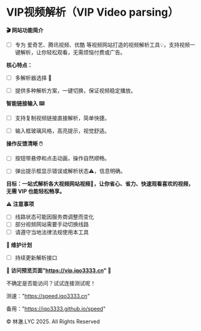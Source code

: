 # VIP视频解析（VIP Video parsing）

**🎬 网站功能简介**

- [ ] 专为 爱奇艺、腾讯视频、优酷 等视频网站打造的视频解析工具💡，支持视频一键解析，让你轻松观看，无需烦恼付费或广告。

**核心特点：**

- [ ] 多解析器选择 🔧

- [ ] 提供多种解析方案，一键切换，保证视频稳定播放。

**智能链接输入 ⌨️**

- [ ] 支持复制视频链接直接解析，简单快捷。

- [ ] 输入框玻璃风格，高亮提示，视觉舒适。

**操作反馈清晰 🖱️**

- [ ] 按钮带悬停和点击动画，操作自然顺畅。

- [ ] 弹出提示框显示错误或解析状态⚠️，信息明确。


**目标：一站式解析各大视频网站视频🎥，让你省心、省力、快速观看喜欢的视频，无需 VIP 也能轻松畅享。**

**⚠️ 注意事项**

- [ ] 线路状态可能因服务商调整而变化
- [ ] 部分视频网站需要手动切换线路
- [ ] 请遵守当地法律法规使用本工具

**🔄 维护计划**
- [ ] 持续更新解析接口


**📌 访问预览页面"https://vip.iqo3333.cn" 🔗**

不确定是否能访问？试试连接测试呢！

测速："https://speed.iqo3333.cn"

备用："https://iqo3333.github.io/speed"

© 林澈.LYC 2025. All Rights Reserved

